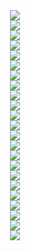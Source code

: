 <div style="text-align:center"><img src=".\resources\GAN Presentation-01.png" /></div>
<div style="text-align:center"><img src=".\resources\GAN Presentation-02.png" /></div>
<div style="text-align:center"><img src=".\resources\GAN Presentation-03.png" /></div>
<div style="text-align:center"><img src=".\resources\GAN Presentation-04.png" /></div>
<div style="text-align:center"><img src=".\resources\GAN Presentation-05.png" /></div>
<div style="text-align:center"><img src=".\resources\GAN Presentation-06.png" /></div>
<div style="text-align:center"><img src=".\resources\GAN Presentation-07.png" /></div>
<div style="text-align:center"><img src=".\resources\GAN Presentation-08.png" /></div>
<div style="text-align:center"><img src=".\resources\GAN Presentation-09.png" /></div>
<div style="text-align:center"><img src=".\resources\GAN Presentation-10.png" /></div>
<div style="text-align:center"><img src=".\resources\GAN Presentation-11.png" /></div>
<div style="text-align:center"><img src=".\resources\GAN Presentation-12.png" /></div>
<div style="text-align:center"><img src=".\resources\GAN Presentation-13.png" /></div>
<div style="text-align:center"><img src=".\resources\GAN Presentation-14.png" /></div>
<div style="text-align:center"><img src=".\resources\GAN Presentation-15.png" /></div>
<div style="text-align:center"><img src=".\resources\GAN Presentation-16.png" /></div>
<div style="text-align:center"><img src=".\resources\GAN Presentation-17.png" /></div>
<div style="text-align:center"><img src=".\resources\GAN Presentation-18.png" /></div>
<div style="text-align:center"><img src=".\resources\GAN Presentation-19.png" /></div>
<div style="text-align:center"><img src=".\resources\GAN Presentation-20.png" /></div>
<div style="text-align:center"><img src=".\resources\GAN Presentation-21.png" /></div>
<div style="text-align:center"><img src=".\resources\GAN Presentation-22.png" /></div>
<div style="text-align:center"><img src=".\resources\GAN Presentation-23.png" /></div>